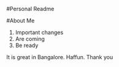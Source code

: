 #Personal Readme

#About Me

1. Important changes 
2. Are coming
3. Be ready

It is great in Bangalore. Haffun. Thank you
